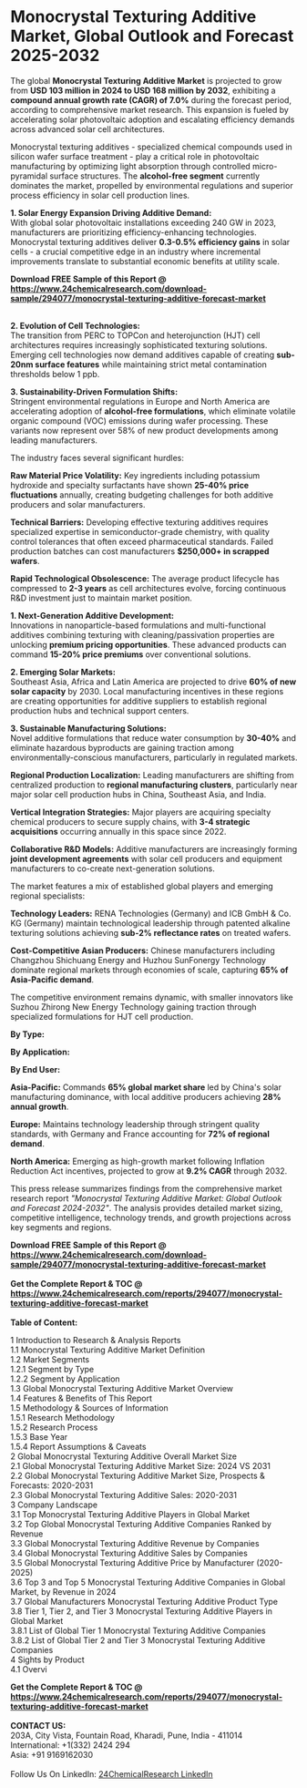 <h1>Monocrystal Texturing Additive Market, Global Outlook and Forecast 2025-2032</h1><p>The global <strong>Monocrystal Texturing Additive Market</strong> is projected to grow from <strong>USD 103 million in 2024 to USD 168 million by 2032</strong>, exhibiting a <strong>compound annual growth rate (CAGR) of 7.0%</strong> during the forecast period, according to comprehensive market research. This expansion is fueled by accelerating solar photovoltaic adoption and escalating efficiency demands across advanced solar cell architectures.</p><p>Monocrystal texturing additives - specialized chemical compounds used in silicon wafer surface treatment - play a critical role in photovoltaic manufacturing by optimizing light absorption through controlled micro-pyramidal surface structures. The <strong>alcohol-free segment</strong> currently dominates the market, propelled by environmental regulations and superior process efficiency in solar cell production lines.</p><p><strong>1. Solar Energy Expansion Driving Additive Demand:</strong><br>
With global solar photovoltaic installations exceeding 240 GW in 2023, manufacturers are prioritizing efficiency-enhancing technologies. Monocrystal texturing additives deliver <strong>0.3-0.5% efficiency gains</strong> in solar cells - a crucial competitive edge in an industry where incremental improvements translate to substantial economic benefits at utility scale.</p><div><b>Download FREE Sample of this Report @ 
            <a href="https://www.24chemicalresearch.com/download-sample/294077/monocrystal-texturing-additive-forecast-market">
            https://www.24chemicalresearch.com/download-sample/294077/monocrystal-texturing-additive-forecast-market</a></b></div><br><p><strong>2. Evolution of Cell Technologies:</strong><br>
The transition from PERC to TOPCon and heterojunction (HJT) cell architectures requires increasingly sophisticated texturing solutions. Emerging cell technologies now demand additives capable of creating <strong>sub-20nm surface features</strong> while maintaining strict metal contamination thresholds below 1 ppb.</p><p><strong>3. Sustainability-Driven Formulation Shifts:</strong><br>
Stringent environmental regulations in Europe and North America are accelerating adoption of <strong>alcohol-free formulations</strong>, which eliminate volatile organic compound (VOC) emissions during wafer processing. These variants now represent over 58% of new product developments among leading manufacturers.</p><p>The industry faces several significant hurdles:</p><p><strong>Raw Material Price Volatility:</strong> Key ingredients including potassium hydroxide and specialty surfactants have shown <strong>25-40% price fluctuations</strong> annually, creating budgeting challenges for both additive producers and solar manufacturers.</p><p><strong>Technical Barriers:</strong> Developing effective texturing additives requires specialized expertise in semiconductor-grade chemistry, with quality control tolerances that often exceed pharmaceutical standards. Failed production batches can cost manufacturers <strong>$250,000+ in scrapped wafers</strong>.</p><p><strong>Rapid Technological Obsolescence:</strong> The average product lifecycle has compressed to <strong>2-3 years</strong> as cell architectures evolve, forcing continuous R&amp;D investment just to maintain market position.</p><p><strong>1. Next-Generation Additive Development:</strong><br>
Innovations in nanoparticle-based formulations and multi-functional additives combining texturing with cleaning/passivation properties are unlocking <strong>premium pricing opportunities</strong>. These advanced products can command <strong>15-20% price premiums</strong> over conventional solutions.</p><p><strong>2. Emerging Solar Markets:</strong><br>
Southeast Asia, Africa and Latin America are projected to drive <strong>60% of new solar capacity</strong> by 2030. Local manufacturing incentives in these regions are creating opportunities for additive suppliers to establish regional production hubs and technical support centers.</p><p><strong>3. Sustainable Manufacturing Solutions:</strong><br>
Novel additive formulations that reduce water consumption by <strong>30-40%</strong> and eliminate hazardous byproducts are gaining traction among environmentally-conscious manufacturers, particularly in regulated markets.</p><p><strong>Regional Production Localization:</strong> Leading manufacturers are shifting from centralized production to <strong>regional manufacturing clusters</strong>, particularly near major solar cell production hubs in China, Southeast Asia, and India.</p><p><strong>Vertical Integration Strategies:</strong> Major players are acquiring specialty chemical producers to secure supply chains, with <strong>3-4 strategic acquisitions</strong> occurring annually in this space since 2022.</p><p><strong>Collaborative R&amp;D Models:</strong> Additive manufacturers are increasingly forming <strong>joint development agreements</strong> with solar cell producers and equipment manufacturers to co-create next-generation solutions.</p><p>The market features a mix of established global players and emerging regional specialists:</p><p><strong>Technology Leaders:</strong> RENA Technologies (Germany) and ICB GmbH &amp; Co. KG (Germany) maintain technological leadership through patented alkaline texturing solutions achieving <strong>sub-2% reflectance rates</strong> on treated wafers.</p><p><strong>Cost-Competitive Asian Producers:</strong> Chinese manufacturers including Changzhou Shichuang Energy and Huzhou SunFonergy Technology dominate regional markets through economies of scale, capturing <strong>65% of Asia-Pacific demand</strong>.</p><p>The competitive environment remains dynamic, with smaller innovators like Suzhou Zhirong New Energy Technology gaining traction through specialized formulations for HJT cell production.</p><p><strong>By Type:</strong></p><p><strong>By Application:</strong></p><p><strong>By End User:</strong></p><p><strong>Asia-Pacific:</strong> Commands <strong>65% global market share</strong> led by China's solar manufacturing dominance, with local additive producers achieving <strong>28% annual growth</strong>.</p><p><strong>Europe:</strong> Maintains technology leadership through stringent quality standards, with Germany and France accounting for <strong>72% of regional demand</strong>.</p><p><strong>North America:</strong> Emerging as high-growth market following Inflation Reduction Act incentives, projected to grow at <strong>9.2% CAGR</strong> through 2032.</p><p>This press release summarizes findings from the comprehensive market research report <em>"Monocrystal Texturing Additive Market: Global Outlook and Forecast 2024-2032"</em>. The analysis provides detailed market sizing, competitive intelligence, technology trends, and growth projections across key segments and regions.</p><div><b>Download FREE Sample of this Report @ 
            <a href="https://www.24chemicalresearch.com/download-sample/294077/monocrystal-texturing-additive-forecast-market">
            https://www.24chemicalresearch.com/download-sample/294077/monocrystal-texturing-additive-forecast-market</a></b></div><br><div><b>Get the Complete Report & TOC @ 
            <a href="https://www.24chemicalresearch.com/reports/294077/monocrystal-texturing-additive-forecast-market">
            https://www.24chemicalresearch.com/reports/294077/monocrystal-texturing-additive-forecast-market</a></b></div><br>
            <b>Table of Content:</b><p>1 Introduction to Research & Analysis Reports<br />
 1.1 Monocrystal Texturing Additive Market Definition<br />
 1.2 Market Segments<br />
 1.2.1 Segment by Type<br />
 1.2.2 Segment by Application<br />
 1.3 Global Monocrystal Texturing Additive Market Overview<br />
 1.4 Features & Benefits of This Report<br />
 1.5 Methodology & Sources of Information<br />
 1.5.1 Research Methodology<br />
 1.5.2 Research Process<br />
 1.5.3 Base Year<br />
 1.5.4 Report Assumptions & Caveats<br />
2 Global Monocrystal Texturing Additive Overall Market Size<br />
 2.1 Global Monocrystal Texturing Additive Market Size: 2024 VS 2031<br />
 2.2 Global Monocrystal Texturing Additive Market Size, Prospects & Forecasts: 2020-2031<br />
 2.3 Global Monocrystal Texturing Additive Sales: 2020-2031<br />
3 Company Landscape<br />
 3.1 Top Monocrystal Texturing Additive Players in Global Market<br />
 3.2 Top Global Monocrystal Texturing Additive Companies Ranked by Revenue<br />
 3.3 Global Monocrystal Texturing Additive Revenue by Companies<br />
 3.4 Global Monocrystal Texturing Additive Sales by Companies<br />
 3.5 Global Monocrystal Texturing Additive Price by Manufacturer (2020-2025)<br />
 3.6 Top 3 and Top 5 Monocrystal Texturing Additive Companies in Global Market, by Revenue in 2024<br />
 3.7 Global Manufacturers Monocrystal Texturing Additive Product Type<br />
 3.8 Tier 1, Tier 2, and Tier 3 Monocrystal Texturing Additive Players in Global Market<br />
 3.8.1 List of Global Tier 1 Monocrystal Texturing Additive Companies<br />
 3.8.2 List of Global Tier 2 and Tier 3 Monocrystal Texturing Additive Companies<br />
4 Sights by Product<br />
 4.1 Overvi</p><div><b>Get the Complete Report & TOC @ 
            <a href="https://www.24chemicalresearch.com/reports/294077/monocrystal-texturing-additive-forecast-market">
            https://www.24chemicalresearch.com/reports/294077/monocrystal-texturing-additive-forecast-market</a></b></div><br><b>CONTACT US:</b><br>
            203A, City Vista, Fountain Road, Kharadi, Pune, India - 411014<br>
            International: +1(332) 2424 294<br>
            Asia: +91 9169162030 <br><br>
            Follow Us On LinkedIn: <a href="https://www.linkedin.com/company/24chemicalresearch/">24ChemicalResearch LinkedIn</a>